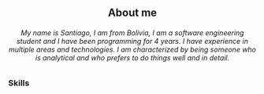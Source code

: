 
      
<div align="center">
 <h2>About me</h2>
  <h6> My name is Santiago, I am from Bolivia, I am a software engineering student and I have been programming for 4 years. I have experience in multiple areas and technologies. I am characterized by being someone who is analytical and who prefers to do things well and in detail.
 </h6>
</div>
  <h3>Skills</h3>   
